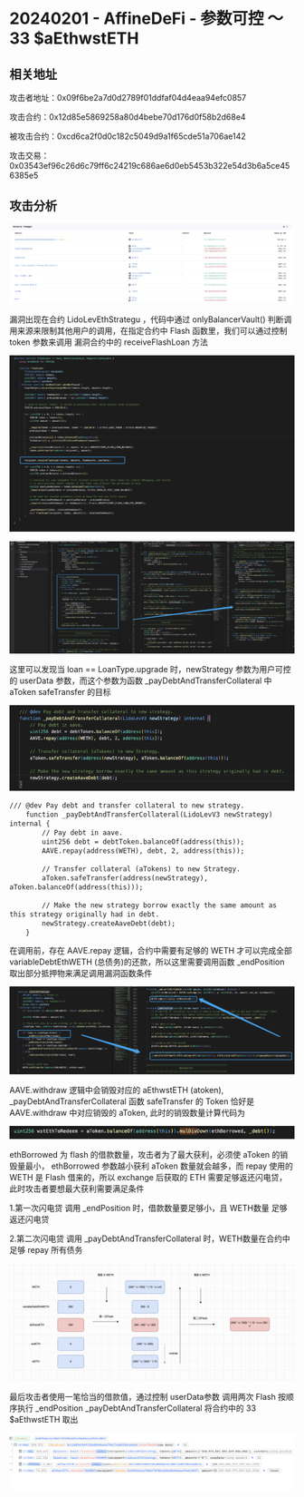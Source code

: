 # 20240201 - AffineDeFi - 参数可控 ～ 33 $aEthwstETH

## 相关地址

攻击者地址：0x09f6be2a7d0d2789f01ddfaf04d4eaa94efc0857

攻击合约：0x12d85e5869258a80d4bebe70d176d0f58b2d68e4

被攻击合约：0xcd6ca2f0d0c182c5049d9a1f65cde51a706ae142

攻击交易：0x03543ef96c26d6c79ff6c24219c686ae6d0eb5453b322e54d3b6a5ce456385e5

## 攻击分析

![image.png](../../img/1706930696417-ae2b3dfb-81d0-4905-9345-d3955284647c.png)

漏洞出现在合约 LidoLevEthStrategu ，代码中通过  onlyBalancerVault() 判断调用来源来限制其他用户的调用，在指定合约中 Flash 函数里，我们可以通过控制 token 参数来调用 漏洞合约中的 receiveFlashLoan 方法

![img](../../img/1706931954371-85765284-f9dc-4ee7-9349-384b5ca66e30.png)

![img](../../img/1706931412976-f4753761-27af-462a-a43b-9c6e41cb7c72.png)

这里可以发现当 loan == LoanType.upgrade 时，newStrategy 参数为用户可控的 userData 参数，而这个参数为函数 _payDebtAndTransferCollateral 中 aToken safeTransfer 的目标

![img](../../img/1706931566545-cff95430-0021-45be-9c4d-c720ea26c142.png)

```solidity
/// @dev Pay debt and transfer collateral to new strategy.
    function _payDebtAndTransferCollateral(LidoLevV3 newStrategy) internal {
        // Pay debt in aave.
        uint256 debt = debtToken.balanceOf(address(this));
        AAVE.repay(address(WETH), debt, 2, address(this));

        // Transfer collateral (aTokens) to new Strategy.
        aToken.safeTransfer(address(newStrategy), aToken.balanceOf(address(this)));

        // Make the new strategy borrow exactly the same amount as this strategy originally had in debt.
        newStrategy.createAaveDebt(debt);
    }
```

在调用前，存在 AAVE.repay 逻辑，合约中需要有足够的 WETH 才可以完成全部 variableDebtEthWETH (总债务)的还款，所以这里需要调用函数 _endPosition 取出部分抵押物来满足调用漏洞函数条件

![img](../../img/1706932110843-a9edce47-f8e5-43fb-b351-10501cda0744.png)

AAVE.withdraw 逻辑中会销毁对应的 aEthwstETH (atoken), _payDebtAndTransferCollateral 函数 safeTransfer 的 Token 恰好是 AAVE.withdraw 中对应销毁的 aToken, 此时的销毁数量计算代码为

![img](../../img/1706932583600-b2ab9dfe-06eb-42e9-91b3-38b7e02c3f2d.png)

 ethBorrowed 为 flash 的借款数量，攻击者为了最大获利，必须使 aToken 的销毁量最小， ethBorrowed 参数越小获利 aToken 数量就会越多，而 repay 使用的 WETH 是 Flash 借来的，所以 exchange 后获取的 ETH 需要足够返还闪电贷，此时攻击者要想最大获利需要满足条件

1.第一次闪电贷 调用 _endPosition 时，借款数量要足够小，且 WETH数量 足够返还闪电贷

2.第二次闪电贷 调用 _payDebtAndTransferCollateral 时，WETH数量在合约中足够 repay 所有债务

![img](../../img/1706933798407-e0a0e181-bc93-4d91-8c90-934275235061.png)

最后攻击者使用一笔恰当的借款值，通过控制 userData参数 调用两次 Flash 按顺序执行 _endPosition _payDebtAndTransferCollateral 将合约中的 33 $aEthwstETH 取出

![img](../../img/1706935577307-caa67e6d-99c0-4499-b9b3-0450e0edec97.png)